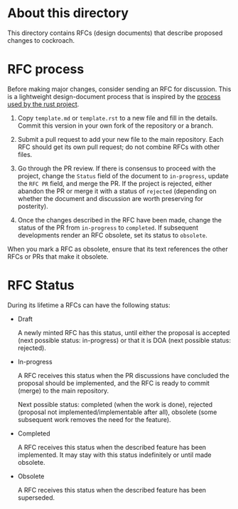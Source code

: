 # About this directory

This directory contains RFCs (design documents) that describe
proposed changes to cockroach.

# RFC process

Before making major changes, consider sending an RFC for discussion.
This is a lightweight design-document process that is inspired by the
[process used by the rust project](https://github.com/rust-lang/rfcs).

1. Copy `template.md` or `template.rst` to a new file and fill in the
   details.  Commit this version in your own fork of the repository or
   a branch.
   
2. Submit a pull request to add your new file to the main repository.
   Each RFC should get its own pull request; do not combine RFCs with
   other files.
   
3. Go through the PR review. If there is consensus to proceed with the
   project, change the `Status` field of the document to
   `in-progress`, update the `RFC PR` field, and merge the PR. If the
   project is rejected, either abandon the PR or merge it with a
   status of `rejected` (depending on whether the document and
   discussion are worth preserving for posterity).
   
4. Once the changes described in the RFC have been made, change the
   status of the PR from `in-progress` to `completed`. If subsequent
   developments render an RFC obsolete, set its status to `obsolete`.

When you mark a RFC as obsolete, ensure that its text references the
other RFCs or PRs that make it obsolete.

# RFC Status

During its lifetime a RFCs can have the following status:

- Draft
  
  A newly minted RFC has this status, until either the proposal is
  accepted (next possible status: in-progress) or that it is DOA (next
  possible status: rejected).

- In-progress
  
  A RFC receives this status when the PR discussions have concluded
  the proposal should be implemented, and the RFC is ready to commit
  (merge) to the main repository.

  Next possible status: completed (when the work is done), rejected
  (proposal not implemented/implementable after all), obsolete (some
  subsequent work removes the need for the feature).

- Completed
  
  A RFC receives this status when the described feature has been
  implemented. It may stay with this status indefinitely or until made
  obsolete.

- Obsolete
  
  A RFC receives this status when the described feature has been
  superseded.
    
    
